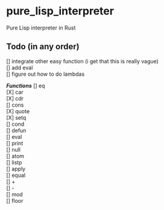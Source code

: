 # pure_lisp_interpreter
Pure Lisp interpreter in Rust

## Todo (in any order)
[] integrate other easy function (i get that this is really vague)   
[] add eval   
[] figure out how to do lambdas 

**_Functions_** 
[] eq  
[X] car  
[X] cdr  
[] cons  
[X] quote  
[X] setq  
[] cond  
[] defun  
[] eval  
[] print  
[] null  
[] atom  
[] listp  
[] apply  
[] equal  
[] +  
[] -  
[] mod  
[] floor
